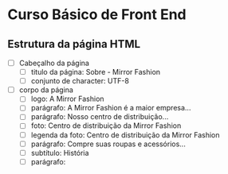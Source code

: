 # Curso Básico de Front End
## Estrutura da página HTML
- [ ] Cabeçalho da página
  - [ ] titulo da página: Sobre - Mirror Fashion
  - [ ] conjunto de character: UTF-8
- [ ] corpo da página
  - [ ] logo: A Mirror Fashion
  - [ ] parágrafo: A Mirror Fashion é a maior empresa...
  - [ ] parágrafo: Nosso centro de distribuição...
  - [ ] foto: Centro de distribuição da Mirror Fashion
  - [ ] legenda da foto: Centro de distribuição da Mirror Fashion
  - [ ] parágrafo: Compre suas roupas e acessórios...
  - [ ] subtítulo: História
  - [ ] parágrafo: 
